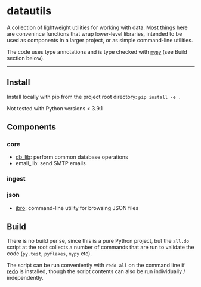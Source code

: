 
# datautils

A collection of lightweight utilities for working with data. Most things here are convenince functions that wrap lower-level libraries, intended to be used as components in a larger project, or as simple command-line utilities.

The code uses type annotations and is type checked with [`mypy`](https://mypy.readthedocs.io/en/latest/index.html) (see Build section below).

<hr>

## Install

Install locally with pip from the project root directory: `pip install -e .`

Not tested with Python versions < 3.9.1


## Components

### core

- [db_lib](https://github.com/tkuriyama/datautils/blob/master/datautils/docs/db_lib.md): perform common database operations
- email_lib: send SMTP emails

### ingest


### json

- [jbro](https://github.com/tkuriyama/datautils/tree/master/datautils/docs/jbro.md): command-line utility for browsing JSON files


## Build

There is no build per se, since this is a pure Python project, but the `all.do` script at the root collects a number of commands that are run to validate the code (`py.test`, `pyflakes`, `mypy` etc).

The script can be run conveniently with `redo all` on the command line if [redo](https://redo.readthedocs.io/en/latest/) is installed, though the script contents can also be run individually / independently.
